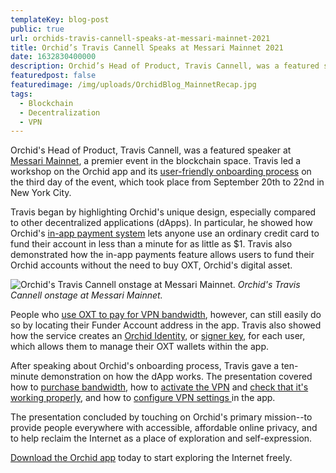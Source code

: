 ```yaml
---
templateKey: blog-post
public: true
url: orchids-travis-cannell-speaks-at-messari-mainnet-2021
title: Orchid’s Travis Cannell Speaks at Messari Mainnet 2021
date: 1632830400000
description: Orchid’s Head of Product, Travis Cannell, was a featured speaker at Messari Mainnet, a premier event in the blockchain space. Travis led a workshop on the Orchid app and its user-friendly onboarding process on the third day of the event, which took place from September 20th to 22nd in New York City.
featuredpost: false
featuredimage: /img/uploads/OrchidBlog_MainnetRecap.jpg
tags:
  - Blockchain
  - Decentralization
  - VPN
---
```

Orchid's Head of Product, Travis Cannell, was a featured speaker at [Messari Mainnet](https://mainnet.events/), a premier event in the blockchain space. Travis led a workshop on the Orchid app and its [user-friendly onboarding process](https://www.orchid.com/join/#:~:text=Connect%20your%20account%20and%20app,ready%20to%20start%20exploring%20freely.) on the third day of the event, which took place from September 20th to 22nd in New York City.

Travis began by highlighting Orchid's unique design, especially compared to other decentralized applications (dApps). In particular, he showed how Orchid's [in-app payment system](https://www.youtube.com/watch?v=sm0oVYyNh10) lets anyone use an ordinary credit card to fund their account in less than a minute for as little as $1. Travis also demonstrated how the in-app payments feature allows users to fund their Orchid accounts without the need to buy OXT, Orchid's digital asset.

![Orchid's Travis Cannell onstage at Messari Mainnet.](https://lh6.googleusercontent.com/8a0PawXkPOXg_TJUzTG2aJE8voGMyJoZ1LIGyJQ2F20Hm_OEgyW9tRXNG9K5i7ZF2uiHsNy8OaKplmmDHSMwbTq_hQ4zAF-d3cFQ36Z0fRdyBe_OqR-OcZt88xDaLi3ZgepgHDO-=s0)
*Orchid's Travis Cannell onstage at Messari Mainnet.*

People who [use OXT to pay for VPN bandwidth](https://blog.orchid.com/how-to-start-using-orchid-with-oxt/), however, can still easily do so by locating their Funder Account address in the app. Travis also showed how the service creates an [Orchid Identity](https://docs.orchid.com/en/latest/accounts/#the-orchid-address-key), or [signer key](https://docs.orchid.com/en/latest/accounts/#the-orchid-address-key), for each user, which allows them to manage their OXT wallets within the app.

After speaking about Orchid's onboarding process, Travis gave a ten-minute demonstration on how the dApp works. The presentation covered how to [purchase bandwidth](https://blog.orchid.com/how-much-does-bandwidth-cost-on-orchid/), how to [activate the VPN](https://www.youtube.com/watch?v=KpEtlUQV1vw) and [check that it's working properly](https://blog.orchid.com/how-to-make-sure-your-vpn-is-working-properly/), and how to [configure VPN settings ](https://docs.orchid.com/en/v0.9.8/using-orchid/)in the app.

The presentation concluded by touching on Orchid's primary mission--to provide people everywhere with accessible, affordable online privacy, and to help reclaim the Internet as a place of exploration and self-expression.

[Download the Orchid app](https://www.orchid.com/) today to start exploring the Internet freely.